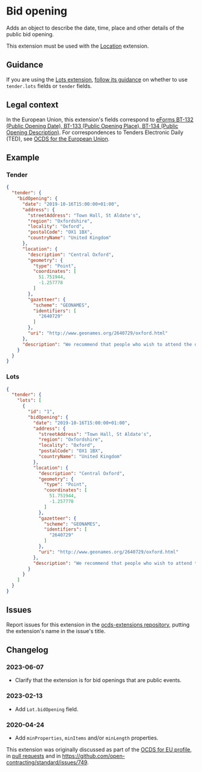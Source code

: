 # Bid opening

Adds an object to describe the date, time, place and other details of the public bid opening.

This extension must be used with the [Location](https://extensions.open-contracting.org/en/extensions/location/master/) extension.

## Guidance

If you are using the [Lots extension](https://extensions.open-contracting.org/en/extensions/lots/master/), [follow its guidance](https://extensions.open-contracting.org/en/extensions/lots/master/#guidance) on whether to use `tender.lots` fields or `tender` fields.

## Legal context

In the European Union, this extension's fields correspond to [eForms BT-132 (Public Opening Date), BT-133 (Public Opening Place), BT-134 (Public Opening Description)](https://docs.ted.europa.eu/eforms/latest/reference/business-terms/). For correspondences to Tenders Electronic Daily (TED), see [OCDS for the European Union](http://standard.open-contracting.org/profiles/eu/latest/en/).

## Example

### Tender

```json
{
  "tender": {
    "bidOpening": {
      "date": "2019-10-16T15:00:00+01:00",
      "address": {
        "streetAddress": "Town Hall, St Aldate's",
        "region": "Oxfordshire",
        "locality": "Oxford",
        "postalCode": "OX1 1BX",
        "countryName": "United Kingdom"
      },
      "location": {
        "description": "Central Oxford",
        "geometry": {
          "type": "Point",
          "coordinates": [
            51.751944,
            -1.257778
          ]
        },
        "gazetteer": {
          "scheme": "GEONAMES",
          "identifiers": [
            "2640729"
          ]
        },
        "uri": "http://www.geonames.org/2640729/oxford.html"
      },
      "description": "We recommend that people who wish to attend the opening register on this page: https://wwww.example.org/register"
    }
  }
}
```

### Lots

```json
{
  "tender": {
    "lots": [
      {
        "id": "1",
        "bidOpening": {
          "date": "2019-10-16T15:00:00+01:00",
          "address": {
            "streetAddress": "Town Hall, St Aldate's",
            "region": "Oxfordshire",
            "locality": "Oxford",
            "postalCode": "OX1 1BX",
            "countryName": "United Kingdom"
          },
          "location": {
            "description": "Central Oxford",
            "geometry": {
              "type": "Point",
              "coordinates": [
                51.751944,
                -1.257778
              ]
            },
            "gazetteer": {
              "scheme": "GEONAMES",
              "identifiers": [
                "2640729"
              ]
            },
            "uri": "http://www.geonames.org/2640729/oxford.html"
          },
          "description": "We recommend that people who wish to attend the opening register on this page: https://wwww.example.org/register"
        }
      }
    ]
  }
}
```

## Issues

Report issues for this extension in the [ocds-extensions repository](https://github.com/open-contracting/ocds-extensions/issues), putting the extension's name in the issue's title.

## Changelog

### 2023-06-07

* Clarify that the extension is for bid openings that are public events.

### 2023-02-13

* Add `Lot.bidOpening` field.

### 2020-04-24

* Add `minProperties`, `minItems` and/or `minLength` properties.

This extension was originally discussed as part of the [OCDS for EU profile](https://github.com/open-contracting-extensions/european-union/issues), in [pull requests](https://github.com/open-contracting-extensions/ocds_bidOpening_extension/pulls?q=is%3Apr+is%3Aclosed) and in <https://github.com/open-contracting/standard/issues/749>.
